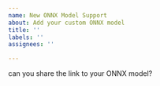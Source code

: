 ```yaml
---
name: New ONNX Model Support
about: Add your custom ONNX model
title: ''
labels: ''
assignees: ''

---
```


can you share the link to your ONNX model?
